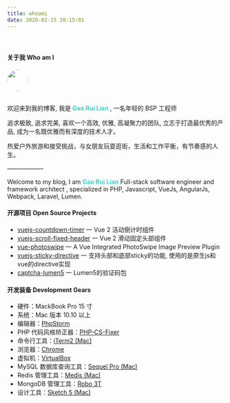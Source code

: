 ```yaml
---
title: whoami
date: 2020-02-15 20:15:01
---
```

<div class="my-links">
  <a class="gradient-text" href="https://github.com/771007147" target="_blank" rel="noopener"><span class=" iconfont icon-github"></span></a>
  <a class="gradient-text" href="https://twitter.com/TriDiamond6" target="_blank" rel="noopener"><span class=" iconfont icon-twitter"></span></a>
  <a class="gradient-text" href="https://stackoverflow.com/users/7602324/tridiamond?tab=profile" target="_blank" rel="noopener"><span class=" iconfont icon-stack-overflow"></span></a>
</div>

<style>
  .my-links {display: flex; align-content: flex-start; margin-top: 30px;}
  .my-links a {display: flex; color: #000; padding: 2px 10px;border-bottom:none !important;}
  .my-links a span {font-size: 28px;}
</style>

#### 关于我 Who am I

<img src="https://s2.ax1x.com/2019/09/19/nLtSiD.png" style="height: 50px; width: 50px; border-radius: 50%; margin-bottom: 15px" />

欢迎来到我的博客, 我是<b style="color: #42d2ca"> **Gao Rui Lian** </b>, 
一名年轻的 BSP 工程师

追求极致, 追求完美, 喜欢一个高效, 优雅, 高凝聚力的团队,
立志于打造最优秀的产品, 成为一名既优雅而有深度的技术人才。

热爱户外旅游和接受挑战，与女朋友玩耍逛街，生活和工作平衡，有节奏感的人生。

——————

Welcome to my blog, I am <b style="color: #42d2ca">**Gao Rui Lian**</b>
Full-stack software engineer and framework architect , 
specialized in PHP, Javascript, VueJs, AngularJs, Webpack, Laravel, Lumen.

#### 开源项目 Open Source Projects

- [vuejs-countdown-timer](https://github.com/TriDiamond/vuejs-countdown-timer) 一 Vue 2 活动倒计时组件
- [vuejs-scroll-fixed-header](https://github.com/TriDiamond/vuejs-scroll-fixed-header) 一 Vue 2 滑动固定头部组件
- [vue-photoswipe](https://github.com/TriDiamond/vue-photoswipe) 一 A Vue Integrated PhotoSwipe Image Preview Plugin
- [vuejs-sticky-directive](https://github.com/TriDiamond/vuejs-sticky-directive) 一 支持头部和底部sticky的功能, 使用的是原生js和vue的directive实现
- [captcha-lumen5](https://github.com/TriDiamond/captcha-lumen5) 一 Lumen5的验证码包

#### 开发装备 Development Gears

+ 硬件：MackBook Pro 15 寸
+ 系统：Mac 版本 10.10 以上
+ 编辑器：[PhpStorm](https://www.jianshu.com/p/c8a7fcd57896)
+ PHP 代码风格矫正器：[PHP-CS-Fixer](https://www.jianshu.com/p/d147dcf43a04)
+ 命令行工具：[iTerm2 (Mac)](https://www.iterm2.com/)
+ 浏览器：[Chrome](https://www.google.com/chrome/browser/desktop/index.html)
+ 虚拟机：[VirtualBox](https://www.virtualbox.org/)
+ MySQL 数据库查询工具：[Sequel Pro (Mac)](http://www.sequelpro.com/)
+ Redis 管理工具：[Medis (Mac)](https://xclient.info/s/medis.html)
+ MongoDB 管理工具：[Robo 3T](https://robomongo.org/)
+ 设计工具：[Sketch 5 (Mac)](https://www.sketch.com/)
